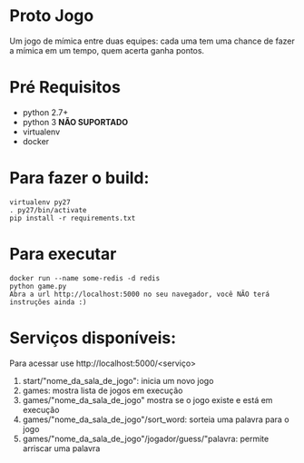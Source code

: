 # Proto Jogo

Um jogo de mímica entre duas equipes: cada uma tem uma chance de fazer a mímica em um tempo, quem acerta ganha pontos.

# Pré Requisitos

* python 2.7+
* python 3 **NÃO SUPORTADO**
* virtualenv
* docker

# Para fazer o build:

``` 
virtualenv py27
. py27/bin/activate
pip install -r requirements.txt
``` 

# Para executar

```
docker run --name some-redis -d redis
python game.py
Abra a url http://localhost:5000 no seu navegador, você NÃO terá instruções ainda :)
```

# Serviços disponíveis:

Para acessar use http://localhost:5000/<serviço>

1. start/"nome_da_sala_de_jogo": inicia um novo jogo
2. games: mostra lista de jogos em execução
3. games/"nome_da_sala_de_jogo" mostra se o jogo existe e está em execução
4. games/"nome_da_sala_de_jogo"/sort_word: sorteia uma palavra para o jogo
5. games/"nome_da_sala_de_jogo"/jogador/guess/"palavra: permite arriscar uma palavra
